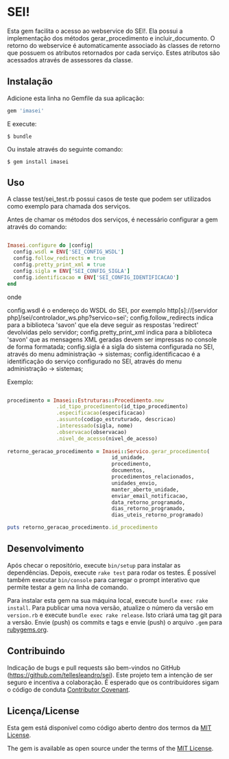 # SEI!

Esta gem facilita o acesso ao webservice do SEI!. Ela possui a implementação dos métodos gerar_procedimento e incluir_documento. O retorno do webservice é automaticamente associado às classes de retorno que possuem os atributos retornados por cada serviço. Estes atributos são acessados através de assessores da classe.

## Instalação

Adicione esta linha no Gemfile da sua aplicação:

```ruby
gem 'imasei'
```

E execute:

    $ bundle

Ou instale através do seguinte comando:

    $ gem install imasei

## Uso

A classe test/sei_test.rb possui casos de teste que podem ser utilizados como exemplo para chamada dos serviços.

Antes de chamar os métodos dos serviços, é necessário configurar a gem através do comando:

```ruby

Imasei.configure do |config|
  config.wsdl = ENV['SEI_CONFIG_WSDL']
  config.follow_redirects = true
  config.pretty_print_xml = true
  config.sigla = ENV['SEI_CONFIG_SIGLA']
  config.identificacao = ENV['SEI_CONFIG_IDENTIFICACAO']
end

```
onde

config.wsdl é o endereço do WSDL do SEI, por exemplo http[s]://[servidor php]/sei/controlador_ws.php?servico=sei';
config.follow_redirects indica para a biblioteca 'savon' que ela deve seguir as respostas 'redirect' devolvidas pelo servidor;
config.pretty_print_xml indica para a biblioteca 'savon' que as mensagens XML geradas devem ser impressas no console de forma formatada;
config.sigla é a sigla do sistema configurada no SEI, através do menu administração -> sistemas;
config.identificacao é a identificação do serviço configurado no SEI, através do menu administração -> sistemas;

Exemplo:

```ruby

procedimento = Imasei::Estruturas::Procedimento.new
                .id_tipo_procedimento(id_tipo_procedimento)
                .especificacao(especificacao)
                .assunto(codigo_estruturado, descricao)
                .interessado(sigla, nome)
                .observacao(observacao)
                .nivel_de_acesso(nivel_de_acesso)
    
retorno_geracao_procedimento = Imasei::Servico.gerar_procedimento(
                                  id_unidade,
                                  procedimento,
                                  documentos,
                                  procedimentos_relacionados,
                                  unidades_envio,
                                  manter_aberto_unidade,
                                  enviar_email_notificacao,
                                  data_retorno_programado,
                                  dias_retorno_programado,
                                  dias_uteis_retorno_programado)

puts retorno_geracao_procedimento.id_procedimento

```

## Desenvolvimento

Após checar o repositório, execute `bin/setup` para instalar as dependências. Depois, execute `rake test` para rodar os testes. É possível também executar `bin/console` para carregar o prompt interativo que permite testar a gem na linha de comando.

Para instalar esta gem na sua máquina local, execute `bundle exec rake install`. Para publicar uma nova versão, atualize o número da versão em `version.rb` e execute `bundle exec rake release`. Isto criará uma tag git para a versão. Envie (push) os commits e tags e envie (push) o arquivo `.gem` para [rubygems.org](https://rubygems.org).

## Contribuindo

Indicação de bugs e pull requests são bem-vindos no GitHub (https://github.com/tellesleandro/sei). Este projeto tem a intenção de ser seguro e incentiva a colaboração. É esperado que os contribuidores sigam o código de conduta [Contributor Covenant](http://contributor-covenant.org).

## Licença/License

Esta gem está disponível como código aberto dentro dos termos da [MIT License](http://opensource.org/licenses/MIT).

The gem is available as open source under the terms of the [MIT License](http://opensource.org/licenses/MIT).

